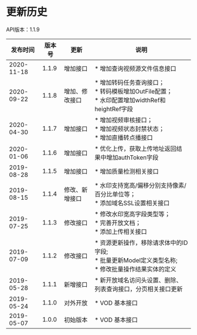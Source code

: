 # 更新历史 #
API版本：1.1.9


|发布时间|版本号|更新|说明|
|---|---|---|---|
|2020-11-18|1.1.9|增加接口|* 增加查询视频源文件信息接口|
|2020-09-22|1.1.8|增加、修改接口|* 增加转码任务查询接口；<br> * 转码模板增加OutFile配置；<br> * 水印配置增加widthRef和heightRef字段|
|2020-04-30|1.1.7|增加接口|* 增加视频审核接口；<br> * 增加视频状态封禁状态；<br> * 增加直播转点播接口|
|2020-01-06|1.1.6|增加接口|* 优化上传，获取上传地址返回结果中增加authToken字段|
|2019-08-28|1.1.5|增加接口|* 增加质量检测相关接口|
|2019-08-15|1.1.4|修改、新增接口|* 水印支持宽高/偏移分别支持像素/百分比单位等；<br> * 添加域名SSL设置相关接口|
|2019-07-25|1.1.3|修改接口|* 修改水印宽高字段类型等；<br> * 完善开放文档；<br> * 添加上传相关接口|
|2019-07-09|1.1.2|修改接口|* 资源更新操作，移除请求体中的ID字段;<br> * 批量更新Model定义类型名称;<br> * 修改批量操作结果实体的定义|
|2019-05-28|1.1.1|新增接口|* 新开放域名访问头设置、删除、列表查询接口，分页相关接口更新|
|2019-05-24|1.1.0|对外开放|* VOD 基本接口|
|2019-05-07|1.0.0|初始版本|* VOD 基本接口|
